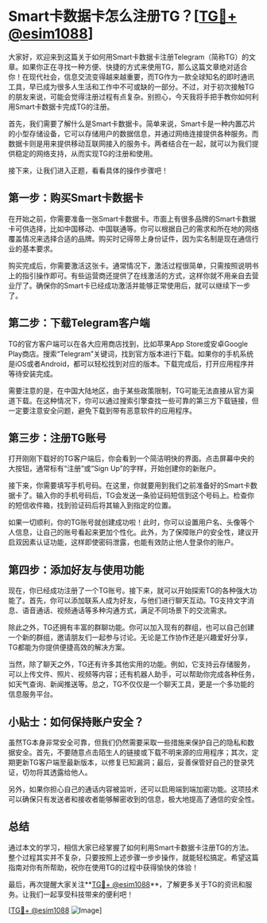 # Smart卡数据卡怎么注册TG？[[TG💪+ @esim1088](https://t.me/s/esim1088)]

大家好，欢迎来到这篇关于如何用Smart卡数据卡注册Telegram（简称TG）的文章。如果你正在寻找一种方便、快捷的方式来使用TG，那么这篇文章绝对适合你！在现代社会，信息交流变得越来越重要，而TG作为一款全球知名的即时通讯工具，早已成为很多人生活和工作中不可或缺的一部分。不过，对于初次接触TG的朋友来说，可能会觉得注册过程有点复杂。别担心，今天我将手把手教你如何利用Smart卡数据卡完成TG的注册。

首先，我们需要了解什么是Smart卡数据卡。简单来说，Smart卡是一种内置芯片的小型存储设备，它可以存储用户的数据信息，并通过网络连接提供各种服务。而数据卡则是用来提供移动互联网接入的服务卡。两者结合在一起，就可以为我们提供稳定的网络支持，从而实现TG的注册和使用。

接下来，让我们进入正题，看看具体的操作步骤吧！

## 第一步：购买Smart卡数据卡

在开始之前，你需要准备一张Smart卡数据卡。市面上有很多品牌的Smart卡数据卡可供选择，比如中国移动、中国联通等。你可以根据自己的需求和所在地的网络覆盖情况来选择合适的品牌。购买时记得带上身份证件，因为实名制是现在通信行业的基本要求。

购买完成后，你需要激活这张卡。通常情况下，激活过程很简单，只需按照说明书上的指引操作即可。有些运营商还提供了在线激活的方式，这样你就不用亲自去营业厅了。确保你的Smart卡已经成功激活并能够正常使用后，就可以继续下一步了。

## 第二步：下载Telegram客户端

TG的官方客户端可以在各大应用商店找到，比如苹果App Store或安卓Google Play商店。搜索“Telegram”关键词，找到官方版本进行下载。如果你的手机系统是iOS或者Android，都可以轻松找到对应的版本。下载完成后，打开应用程序并等待安装完成。

需要注意的是，在中国大陆地区，由于某些政策限制，TG可能无法直接从官方渠道下载。在这种情况下，你可以通过搜索引擎查找一些可靠的第三方下载链接，但一定要注意安全问题，避免下载到带有恶意软件的应用程序。

## 第三步：注册TG账号

打开刚刚下载好的TG客户端后，你会看到一个简洁明快的界面。点击屏幕中央的大按钮，通常标有“注册”或“Sign Up”的字样，开始创建你的新账户。

接下来，你需要填写手机号码。在这里，你就要用到我们之前准备好的Smart卡数据卡了。输入你的手机号码后，TG会发送一条验证码短信到这个号码上。检查你的短信收件箱，找到验证码后将其输入到指定的位置。

如果一切顺利，你的TG账号就创建成功啦！此时，你可以设置用户名、头像等个人信息，让自己的账号看起来更加个性化。此外，为了保障账户的安全性，建议开启双因素认证功能，这样即使密码泄露，也能有效防止他人登录你的账户。

## 第四步：添加好友与使用功能

现在，你已经成功注册了一个TG账号。接下来，就可以开始探索TG的各种强大功能了。首先，你可以添加联系人成为好友，与他们进行聊天互动。TG支持文字消息、语音通话、视频通话等多种沟通方式，满足不同场景下的交流需求。

除此之外，TG还拥有丰富的群聊功能。你可以加入现有的群组，也可以自己创建一个新的群组，邀请朋友们一起参与讨论。无论是工作协作还是兴趣爱好分享，TG都能为你提供便捷高效的解决方案。

当然，除了聊天之外，TG还有许多其他实用的功能。例如，它支持云存储服务，可以上传文件、照片、视频等内容；还有机器人助手，可以帮助你完成各种任务，如天气查询、新闻推送等。总之，TG不仅仅是一个聊天工具，更是一个多功能的信息服务平台。

## 小贴士：如何保持账户安全？

虽然TG本身非常安全可靠，但我们仍然需要采取一些措施来保护自己的隐私和数据安全。首先，不要随意点击陌生人的链接或下载不明来源的应用程序；其次，定期更新TG客户端至最新版本，以修复已知漏洞；最后，妥善保管好自己的登录凭证，切勿将其透露给他人。

另外，如果你担心自己的通话内容被监听，还可以启用端到端加密功能。这项技术可以确保只有发送者和接收者能够解密收到的信息，极大地提高了通信的安全性。

## 总结

通过本文的学习，相信大家已经掌握了如何利用Smart卡数据卡注册TG的方法。整个过程其实并不复杂，只要按照上述步骤一步步操作，就能轻松搞定。希望这篇指南对你有所帮助，祝你在使用TG的过程中获得愉快的体验！

最后，再次提醒大家关注**[TG💪+ @esim1088](https://t.me/s/esim1088)**，了解更多关于TG的资讯和服务。让我们一起享受科技带来的便利吧！

[[TG💪+ @esim1088](https://t.me/s/esim1088) ![Image](https://i.postimg.cc/4NQfJmqS/Snipaste-2025-05-13-00-14-12.png)]